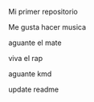 

Mi primer repositorio

Me gusta hacer musica

aguante el mate

viva el rap

aguante kmd

update readme
